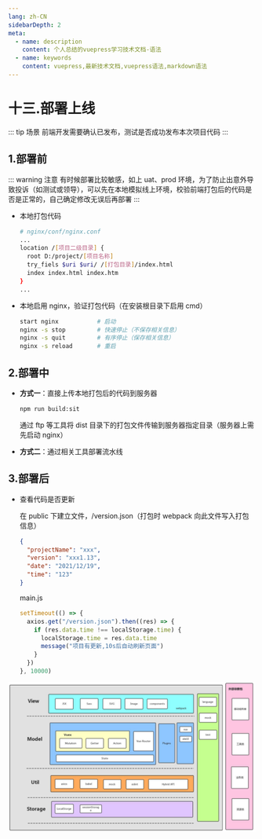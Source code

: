 ```yaml
---
lang: zh-CN
sidebarDepth: 2
meta:
  - name: description
    content: 个人总结的vuepress学习技术文档-语法
  - name: keywords
    content: vuepress,最新技术文档,vuepress语法,markdown语法
---
```


# 十三.部署上线

::: tip 场景
前端开发需要确认已发布，测试是否成功发布本次项目代码
:::

## 1.部署前

::: warning 注意
有时候部署比较敏感，如上 uat、prod 环境，为了防止出意外导致投诉（如测试或领导），可以先在本地模拟线上环境，校验前端打包后的代码是否是正常的，自己确定修改无误后再部署
:::

- 本地打包代码

  ```sh
  # nginx/conf/nginx.conf
  ...
  location /[项目二级目录] {
    root D:/project/[项目名称]
    try_fiels $uri $uri/ /[打包目录]/index.html
    index index.html index.htm
  }
  ...
  ```

- 本地启用 nginx，验证打包代码（在安装根目录下启用 cmd）

  ```sh
  start nginx           # 启动
  nginx -s stop         # 快速停止（不保存相关信息）
  nginx -s quit         # 有序停止（保存相关信息）
  nginx -s reload       # 重启
  ```

## 2.部署中

- **方式一**：直接上传本地打包后的代码到服务器

  ```sh
  npm run build:sit
  ```

  通过 ftp 等工具将 dist 目录下的打包文件传输到服务器指定目录（服务器上需先启动 nginx）

- **方式二**：通过相关工具部署流水线

## 3.部署后

- 查看代码是否更新

  在 public 下建立文件，/version.json（打包时 webpack 向此文件写入打包信息）

  ```json
  {
    "projectName": "xxx",
    "version": "xxx1.13",
    "date": "2021/12/19",
    "time": "123"
  }
  ```

  main.js

  ```js
  setTimeout(() => {
    axios.get("/version.json").then((res) => {
      if (res.data.time !== localStorage.time) {
        localStorage.time = res.data.time
        message("项目有更新,10s后自动刷新页面")
      }
    })
  }, 10000)
  ```

![](./13.deploy.png)
